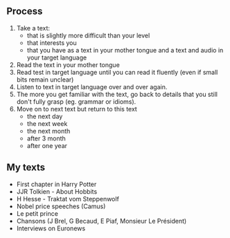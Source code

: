 ## Process
1. Take a text:
	- that is slightly more difficult than your level
	- that interests you
	- that you have as a text in your mother tongue and a text and audio in your target language
2. Read the text in your mother tongue
3. Read test in target language until you can read it fluently (even if small bits remain unclear)
4. Listen to text in target language over and over again. 
5. The more you get familiar with the text,  go back to details that you still don't fully grasp (eg. grammar or idioms).
6. Move on to next text but return to this text
	- the next day
	- the next week
	- the next month
	- after 3 month
	- after one year

## My texts
- First chapter in Harry Potter
- JJR Tolkien - About Hobbits
- H Hesse - Traktat vom Steppenwolf
- Nobel price speeches (Camus)
- Le petit prince
- Chansons (J Brel, G Becaud, E Piaf, Monsieur Le Président)
- Interviews on Euronews
